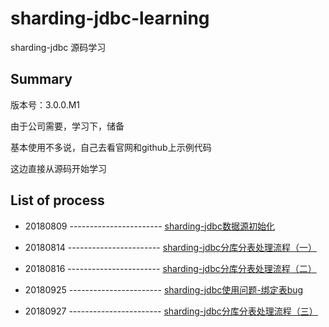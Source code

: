 # sharding-jdbc-learning

sharding-jdbc 源码学习

## Summary

版本号：3.0.0.M1

由于公司需要，学习下，储备

基本使用不多说，自己去看官网和github上示例代码

这边直接从源码开始学习

## List of process

- 20180809 ----------------------- [sharding-jdbc数据源初始化][1]

- 20180814 ----------------------- [sharding-jdbc分库分表处理流程（一）][2]

- 20180816 ----------------------- [sharding-jdbc分库分表处理流程（二）][3]

- 20180925 ----------------------- [sharding-jdbc使用问题-绑定表bug][4]

- 20180927 ----------------------- [sharding-jdbc分库分表处理流程（三）][5]

[1]:./resources/chapter-1.md
[2]:./resources/chapter-2.md
[3]:./resources/chapter-3.md
[4]:./resources/chapter-4.md
[5]:./resources/chapter-5.md

